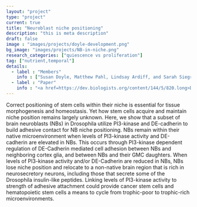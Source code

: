 ```yaml
---
layout: "project"
type: "project"
current: true
title: "Neuroblast niche positioning"
description: "this is meta description"
draft: false
image : "images/projects/doyle-development.png"
bg_image: "images/projects/NB-in-niche.png"
research_categories: ["quiescence vs proliferation"]
tag: ["nutrient,temporal"]
details:
  - label : "Members"
    info : ["Susan Doyle, Matthew Pahl, Lindsay Ardiff, and Sarah Siegrist"]
  - label : "Paper"
    info : "<a href=https://dev.biologists.org/content/144/5/820.long>Development, Volume 144, Issue 5, March 2017, Pages 820-829</a>"
---
```

Correct positioning of stem cells within their niche is essential for tissue morphogenesis and homeostasis. Yet how stem cells acquire and maintain niche position remains largely unknown.  Here, we show that a subset of brain neuroblasts (NBs) in Drosophila utilize PI3-kinase and DE-cadherin to build adhesive contact for NB niche positioning.  NBs remain within their native microenvironment when levels of PI3-kinase activity and DE-cadherin are elevated in NBs. This occurs through PI3-kinase dependent regulation of DE-Cadherin mediated cell adhesion between NBs and neighboring cortex glia, and between NBs and their GMC daughters. When levels of PI3-kinase activity and/or DE-Cadherin are reduced in NBs, NBs lose niche position and relocate to a non-native brain region that is rich in neurosecretory neurons, including those that secrete some of the Drosophila insulin-like peptides. Linking levels of PI3-kinase activity to strength of adhesive attachment could provide cancer stem cells and hematopoietic stem cells a means to cycle from trophic-poor to trophic-rich microenvironments.